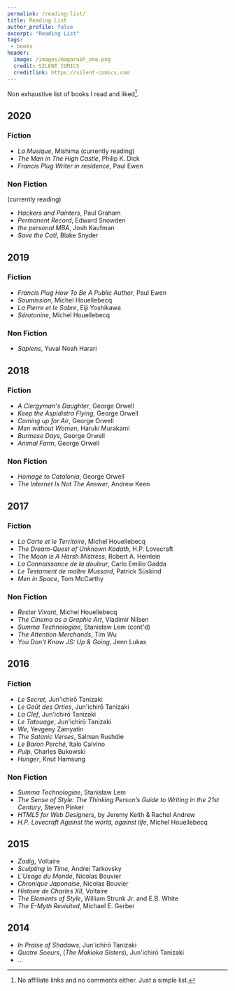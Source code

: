 ```yaml
---
permalink: /reading-list/
title: Reading List
author_profile: false
excerpt: "Reading List"
tags:
 - books
header:
  image: /images/magarush_one.png
  credit: SILENT COMICS
  creditlink: https://silent-comics.com
---
```


Non exhaustive list of books I read and liked[^1].

[^1]: No affiliate links and no comments either. Just a simple list.

## 2020

### Fiction
- *La Musique*, Mishima (currently reading)
- *The Man in The High Castle*, Philip K. Dick
- *Francis Plug Writer in residence*, Paul Ewen

### Non Fiction
(currently reading)
- *Hackers and Painters*, Paul Graham 
- *Permanent Record*, Edward Snowden
- *the personal MBA*, Josh Kaufman
- *Save the Cat!*, Blake Snyder

## 2019

### Fiction
- *Francis Plug How To Be A Public Author*, Paul Ewen
- *Soumission*, Michel Houellebecq
- *La Pierre et le Sabre*, Eiji Yoshikawa
- *Sérotonine*, Michel Houellebecq

### Non Fiction
- *Sapiens*, Yuval Noah Harari

## 2018

### Fiction
- *A Clergyman's Daughter*, George Orwell
- *Keep the Aspidistra Flying*, George Orwell
- *Coming up for Air*, George Orwell
- *Men without Women*, Haruki Murakami
- *Burmese Days*, George Orwell
- *Animal Farm*, George Orwell


### Non Fiction
- *Homage to Catalonia*, George Orwell
- *The Internet Is Not The Answer*, Andrew Keen

## 2017

### Fiction
- *La Carte et le Territoire*, Michel Houellebecq
- *The Dream-Quest of Unknown Kadath*, H.P. Lovecraft
- *The Moon Is A Harsh Mistress*, Robert A. Heinlein
- *La Connaissance de la douleur*, Carlo Emilio Gadda
- *Le Testament de maître Mussard*, Patrick Süskind
- *Men in Space*, Tom McCarthy

### Non Fiction
- *Rester Vivant*, Michel Houellebecq
- *The Cinema as a Graphic Art*, Vladimir Nilsen
- *Summa Technologiae*, Stanisław Lem (cont'd)
- *The Attention Merchands*, Tim Wu
- *You Don't Know JS: Up & Going*, Jenn Lukas

## 2016

### Fiction
- *Le Secret*, Jun'ichirō Tanizaki
- *Le Goût des Orties*, Jun'ichirō Tanizaki
- *La Clef*, Jun'ichirō Tanizaki
- *Le Tatouage*, Jun'ichirō Tanizaki
- *We*, Yevgeny Zamyatin
- *The Satanic Verses*, Salman Rushdie
- *Le Baron Perché*, Italo Calvino
- *Pulp*, Charles Bukowski
- *Hunger*, Knut Hamsung

### Non Fiction
- *Summa Technologiae*, Stanisław Lem
- *The Sense of Style: The Thinking Person’s Guide to Writing in the 21st Century*, Steven Pinker
- *HTML5 for Web Designers*, by Jeremy Keith & Rachel Andrew
- *H.P. Lovecraft Against the world, against life*, Michel Houellebecq

## 2015
- *Zadig*, Voltaire
- *Sculpting In Time*, Andrei Tarkovsky
- *L’Usage du Monde*, Nicolas Bouvier
- *Chronique Japonaise*, Nicolas Bouvier
- *Histoire de Charles XII*, Voltaire
- *The Elements of Style*, William Strunk Jr. and E.B. White
- *The E-Myth Revisited*, Michael E. Gerber

## 2014
- *In Praise of Shadows*, Jun'ichirō Tanizaki
- *Quatre Soeurs*, (*The Makioka Sisters*), Jun'ichirō Tanizaki
- …
